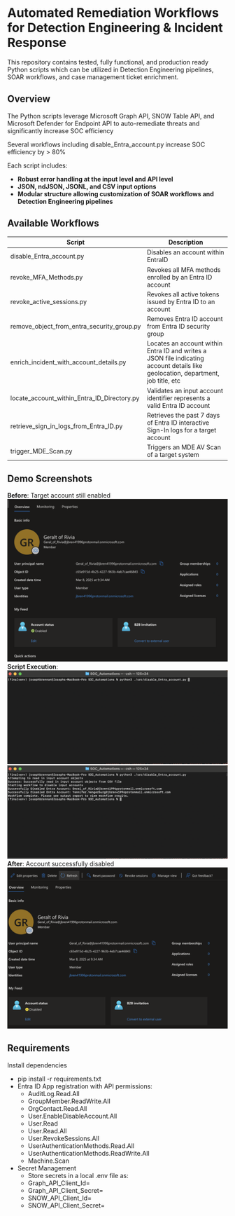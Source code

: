 # Automated Remediation Workflows for Detection Engineering & Incident Response

This repository contains tested, fully functional, and production ready Python scripts which can be utilized in Detection Engineering pipelines, SOAR workflows, and case management ticket enrichment. 

## Overview

The Python scripts leverage Microsoft Graph API, SNOW Table API, and Microsoft Defender for Endpoint API to auto-remediate threats and significantly increase SOC efficiency

Several workflows including disable_Entra_account.py increase SOC efficiency by > 80%

Each script includes:
- **Robust error handling at the input level and API level**
- **JSON, ndJSON, JSONL, and CSV input options**
- **Modular structure allowing customization of SOAR workflows and Detection Engineering pipelines**      

## Available Workflows

| Script            | Description                                                        |
|------------------------------|--------------------------------------------------------------------|
| disable_Entra_account.py      | Disables an account within EntraID     |
| revoke_MFA_Methods.py       |   Revokes all MFA methods enrolled by an Entra ID account     |
| revoke_active_sessions.py   | Revokes all active tokens issued by Entra ID to an account            |
| remove_object_from_entra_security_group.py    | Removes Entra ID account from Entra ID security group                 |
| enrich_incident_with_account_details.py      | Locates an account within Entra ID and writes a JSON file indicating account details like geolocation, department, job title, etc   |
| locate_account_within_Entra_ID_Directory.py | Validates an input account identifier represents a valid Entra ID account | 
|retrieve_sign_in_logs_from_Entra_ID.py | Retrieves the past 7 days of Entra ID interactive Sign-In logs for a target account |
| trigger_MDE_Scan.py | Triggers an MDE AV Scan of a target system


## Demo Screenshots
**Before**: Target account still enabled
![Enabled Account](./assets/enabledAccount.png)
**Script Execution**:
![Preparing to execute the script](./assets/firstStageOfScriptExecution.png)
![Script output](./assets/SecondStageOfScriptExecution.png)
**After**: Account successfully disabled 
![Account Successfully Disabled](./assets/scriptOutput.png)

## Requirements
Install dependencies
- pip install -r requirements.txt
- Entra ID App registration with API permissions: 
    - AuditLog.Read.All
    - GroupMember.ReadWrite.All
    - OrgContact.Read.All
    - User.EnableDisableAccount.All
    - User.Read
    - User.Read.All
    - User.RevokeSessions.All
    - UserAuthenticationMethods.Read.All
    - UserAuthenticationMethods.ReadWrite.All
    - Machine.Scan
- Secret Management
    - Store secrets in a local .env file as: 
    - Graph_API_Client_Id=
    - Graph_API_Client_Secret=
    - SNOW_API_Client_Id=
    - SNOW_API_Client_Secret=




